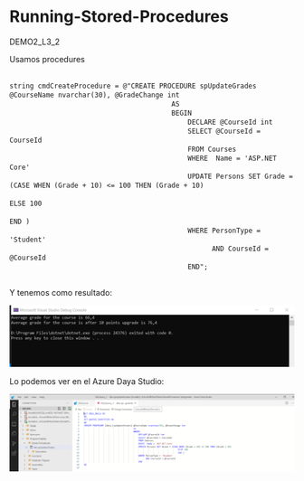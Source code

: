 # Running-Stored-Procedures
DEMO2_L3_2


Usamos procedures

<pre><code>
string cmdCreateProcedure = @"CREATE PROCEDURE spUpdateGrades @CourseName nvarchar(30), @GradeChange int
                                        AS
                                        BEGIN
	                                        DECLARE @CourseId int
                                            SELECT @CourseId = CourseId 
                                            FROM Courses 
                                            WHERE  Name = 'ASP.NET Core' 
                                            UPDATE Persons SET Grade = (CASE WHEN (Grade + 10) <= 100 THEN (Grade + 10)
                                            								ELSE 100
                                            								END )
                                            WHERE PersonType = 'Student' 
                                                  AND CourseId = @CourseId
                                            END";
                                              </code></pre>
  Y tenemos como resultado:
                                              
![Result](Result.PNG)


Lo podemos ver en el Azure Daya Studio:

![Result](Captura.PNG)

